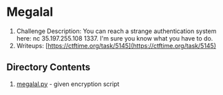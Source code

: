 # Megalal
  
1. Challenge Description: You can reach a strange authentication system here: nc 35.197.255.108 1337. I'm sure you know what you have to do.
2. Writeups: [https://ctftime.org/task/5145](https://ctftime.org/task/5145)

## Directory Contents
1. [megalal.py](megalal.py) - given encryption script